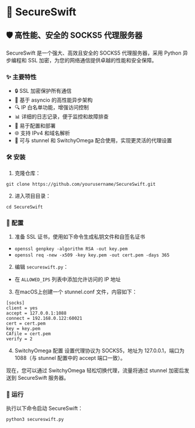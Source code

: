 # 🚀 SecureSwift

## 🛡️ 高性能、安全的 SOCKS5 代理服务器

SecureSwift 是一个强大、高效且安全的 SOCKS5 代理服务器，采用 Python 异步编程和 SSL 加密，为您的网络通信提供卓越的性能和安全保障。

### ✨ 主要特性

- 🔒 SSL 加密保护所有通信
- 🚄 基于 asyncio 的高性能异步架构
- 🔍 IP 白名单功能，增强访问控制
- 📊 详细的日志记录，便于监控和故障排查
- 🔧 易于配置和部署
- 🌐 支持 IPv4 和域名解析
- 🔀 可与 stunnel 和 SwitchyOmega 配合使用，实现更灵活的代理设置

### 🛠️ 安装

1. 克隆仓库：
```
git clone https://github.com/yourusername/SecureSwift.git
```
2. 进入项目目录：
```
cd SecureSwift
```
### 📝 配置

1. 准备 SSL 证书，使用如下命令生成私钥文件和自签名证书
- `openssl genpkey -algorithm RSA -out key.pem`
- `openssl req -new -x509 -key key.pem -out cert.pem -days 365`

2. 编辑 `secureswift.py`：
- 在 `ALLOWED_IPS` 列表中添加允许访问的 IP 地址

3. 在macOS上创建一个 stunnel.conf 文件，内容如下：
```
[socks]
client = yes
accept = 127.0.0.1:1088
connect = 192.168.0.122:60021
cert = cert.pem
key = key.pem
CAfile = cert.pem
verify = 2
```

4. SwitchyOmega 配置
设置代理协议为 SOCKS5，地址为 127.0.0.1，端口为 1088（与 stunnel 配置中的 accept 端口一致）。

现在，您可以通过 SwitchyOmega 轻松切换代理，流量将通过 stunnel 加密后发送到 SecureSwift 服务器。

### 🚀 运行

执行以下命令启动 SecureSwift：
```
python3 secureswift.py
```
